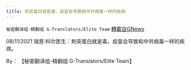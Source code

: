 ```yaml
---
title: 刺突蛋白就是毒，疫苗会导致和中共病毒一样的疾病
---
```

`秘密翻译组-精翻组 G-Translators/Elite Team` [轉載自GNews](https://gnews.org/zh-hans/1563032/)

08/11/2021 瑞恩·科尔医生：刺突蛋白就是毒，疫苗会导致和中共病毒一样的疾病。

By： 【秘密翻译组-精翻组 G-Translators/Elite Team】
